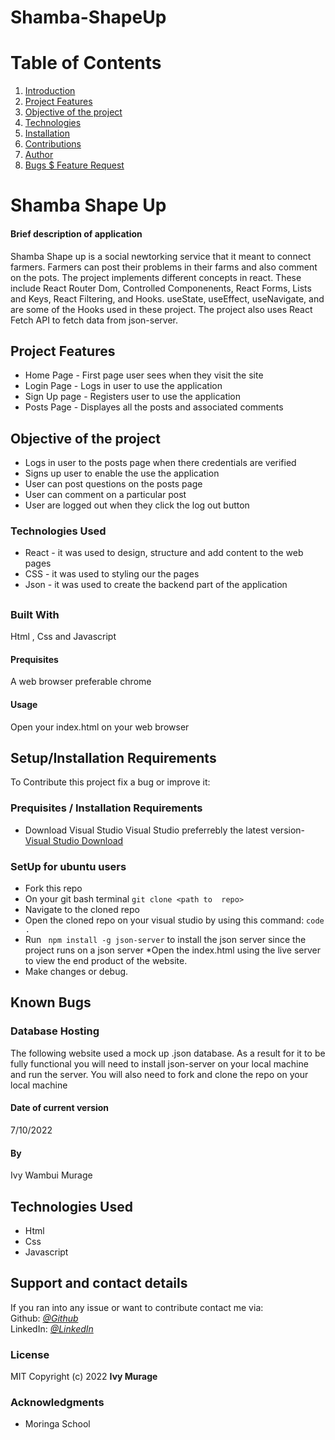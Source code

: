 # Shamba-ShapeUp

# Table of Contents

1. [Introduction](#shamba-shape-up)
2. [Project Features](#project-features)
3. [Objective of the project](#Objectives)
4. [Technologies](#techologies)
5. [Installation](#installation)
6. [Contributions](#contributions)
7. [Author](#author)
8. [Bugs $ Feature Request](#bugs)


# Shamba Shape Up
#### Brief description of application
Shamba Shape up is a social newtorking service that it meant to connect farmers. Farmers can post their problems in their farms and also comment on the pots. The project implements different concepts in react. These include React Router Dom, Controlled Componenents, React Forms, Lists and Keys, React Filtering, and Hooks. useState, useEffect, useNavigate, and  are some of the Hooks used in these project. The project also uses React Fetch API to fetch data from json-server.

## Project Features
* Home Page - First page user sees when they visit the site
* Login Page - Logs in user to use the application
* Sign Up page - Registers user to use the application
* Posts Page - Displayes all the posts and associated comments


## Objective of the project
* Logs in user to the posts page when there credentials are verified
* Signs up user to enable the use the application
* User can post questions on the posts page
* User can comment on a particular post
* User are logged out when they click the log out button


### Technologies Used
* React - it was used to design, structure and add content to the web pages
* CSS - it was used to styling our the pages
* Json - it was used to create the backend part of the application

##
### Built With
Html , Css  and Javascript
#### Prequisites 
A web browser preferable chrome
#### Usage
Open your index.html on your web browser
## Setup/Installation Requirements
To Contribute this project fix a bug or improve it:
### Prequisites /  Installation Requirements
* Download Visual Studio
Visual Studio preferrebly the latest version-  
[ Visual Studio Download](https://code.visualstudio.com/download)


### SetUp for ubuntu users
* Fork this repo
* On your git bash terminal
  `git clone <path to  repo>`
* Navigate to the cloned repo
* Open the cloned repo on your visual studio by using this command:
` code . `
* Run ` npm install -g json-server` to install the json server since the project runs on a json server
*Open the index.html using the live server to view the end product of the website.
* Make changes or debug.
## Known Bugs
### Database Hosting
The following website used a mock up .json database. As a result for it to be fully functional you will need to install json-server
on your local machine and run the server. 
You will also  need to fork and clone the repo on your local machine

#### Date of current version 
7/10/2022


#### By 
Ivy Wambui Murage
## Technologies Used
* Html
* Css
* Javascript
## Support and contact details
If you ran into any issue or want to contribute contact me via:  
Github: [*@Github*](https://github.com/Murage-Ivy )   
LinkedIn: [*@LinkedIn*](https://www.linkedin.com/in/ivy-murage-158736196/ )   


### License  
MIT
Copyright (c) 2022 **Ivy Murage**
### Acknowledgments
* Moringa School
  
